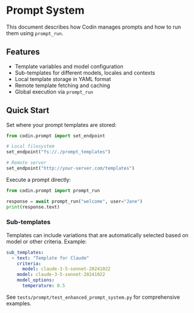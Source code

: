 # Prompt System

This document describes how Codin manages prompts and how to run them using `prompt_run`.

## Features

- Template variables and model configuration
- Sub-templates for different models, locales and contexts
- Local template storage in YAML format
- Remote template fetching and caching
- Global execution via `prompt_run`

## Quick Start

Set where your prompt templates are stored:

```python
from codin.prompt import set_endpoint

# Local filesystem
set_endpoint("fs://./prompt_templates")

# Remote server
set_endpoint("http://your-server.com/templates")
```

Execute a prompt directly:

```python
from codin.prompt import prompt_run

response = await prompt_run("welcome", user="Jane")
print(response.text)
```

### Sub-templates

Templates can include variations that are automatically selected based on model or other criteria. Example:

```yaml
sub_templates:
  - text: "Template for Claude"
    criteria:
      model: claude-3-5-sonnet-20241022
    model: claude-3-5-sonnet-20241022
    model_options:
      temperature: 0.5
```

See `tests/prompt/test_enhanced_prompt_system.py` for comprehensive examples.
